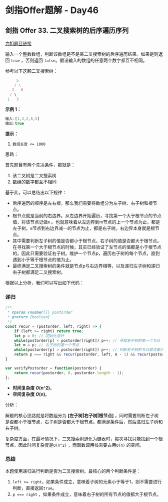 # **剑指Offer题解 - Day46**

## 剑指 Offer 33. 二叉搜索树的后序遍历序列

[力扣题目链接](https://leetcode-cn.com/leetbook/read/illustration-of-algorithm/5vwxx5/)

输入一个整数数组，判断该数组是不是某二叉搜索树的后序遍历结果。如果是则返回 `true`
，否则返回 `false`。假设输入的数组的任意两个数字都互不相同。

参考以下这颗二叉搜索树：

```jsx
     5
    / \
   2   6
  / \
 1   3
```

**示例 1：**

```jsx
输入:[1,3,2,6,5]
输出:true
```

**提示：**

1. `数组长度 <= 1000`

思路：

首先题目有两个先决条件，那就是：

1. 该二叉树是二叉搜索树
2. 数组的数字都互不相同

基于此，可以总结出以下规律：

- 后序遍历的顺序是左右根，那么我们需要将数组分为左子树、右子树和根节点。
- 根节点就是当前的右边界。从左边界开始遍历，寻找第一个大于根节点的节点值，将该节点记做`m` 。也就意味着从左边界到m节点的上一个节点为止，都是左子树。`m`节点到右边界减一的节点为止，都是右子树。右边界本身就是根节点。
- 其中需要判断左子树的值是否都小于根节点，右子树的值是否都大于根节点。在寻找第一个大于根节点的时候，其实已经验证了左节点的值都是小于根节点的。因此只需要验证右子树。维护一个节点p，遍历右子树的每个节点，直到遇到小于等于根节点的值为止。
- 最终满足二叉搜索树的条件就是节点p与右边界相等，以及递归左子树和递归右子树都满足二叉搜索树。

根据以上分析，我们可以写出如下代码：

### 递归

```jsx
/**
 * @param {number[]} postorder
 * @return {boolean}
 */
const recur = (postorder, left, right) => {
    if (left >= right) return true;
    let p = 0; // 初始化指针
    while(postorder[p] < postorder[right]) p++; // 寻找右子树的第一个节点
    let m = p; // 右子树的第一个节点
    while(postorder[p] > postorder[right]) p++; // 判断右子树的节点是否都大于根节点
    return p === right && recur(postorder, left, m - 1) && recur(postorder, m, right - 1);
}

var verifyPostorder = function(postorder) {
    return recur(postorder, 0, postorder.length - 1);
};
```

- **时间复杂度 *O*(n^2)**。
- **空间复杂度 *O*(n)**。

分析：

解题的核心思路就是将数组分为 **[左子树|右子树|根节点]** ，同时需要判断左子树是否都小于根节点，右子树是否都大于根节点。都满足条件后，然后递归左子树和右子树。

复杂度方面，在最坏情况下，二叉搜索树退化为链表时，每次寻找只能找到一个根节点，因此时间复杂度是`O(n^2)` ，而函数调用栈需要占用`O(n)` 的空间。

### 总结

本题使用递归进行判断是否为二叉搜索树。最核心的两个判断条件是：

1. `left >= right`，如果条件成立，意味着子树的元素小于等于1，则不需要进行判断，直接返回`true`。
2. `p === right` ，如果条件成立，意味着右子树的所有节点的值都大于根节点。
